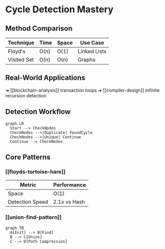 # Cycle Detection Mastery

## Method Comparison
| Technique | Time | Space | Use Case |
|-----------|------|-------|----------|
| Floyd's | O(n) | O(1) | Linked Lists |
| Visited Set | O(n) | O(n) | Graphs |

## Real-World Applications
➜ [[blockchain-analysis]] transaction loops
➜ [[compiler-design]] infinite recursion detection

## Detection Workflow
```mermaid
graph LR
  Start --> CheckNodes
  CheckNodes -->|Duplicate| FoundCycle
  CheckNodes -->|Unique| Continue
  Continue --> CheckNodes
```
## Core Patterns

### [[floyds-tortoise-hare]]
| Metric | Performance |
|--------|-------------|
| Space | O(1) |
| Detection Speed | 2.1x vs Hash |

### [[union-find-pattern]]
```mermaid
graph TB
  A[Init] --> B[Find]
  B --> C[Union]
  C --> D[Path Compression]
```